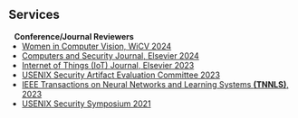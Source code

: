 ## Services

<h4 style="margin:0 10px 0;">Conference/Journal Reviewers</h4>

<ul style="margin:0 0 5px;">
  <li><a href="https://sites.google.com/view/wicveccv2024/home"><autocolor>Women in Computer Vision, WiCV 2024</autocolor></a></li>
  <li><a href="https://www.sciencedirect.com/journal/computers-and-security/"><autocolor>Computers and Security Journal, Elsevier 2024</autocolor></a></li>
  <li><a href="https://www.sciencedirect.com/journal/internet-of-things/"><autocolor>Internet of Things (IoT) Journal, Elsevier 2023</autocolor></a></li>
    <li><a href="https://www.usenix.org/conference/usenixsecurity23/call-for-artifacts/"><autocolor>USENIX Security Artifact Evaluation Committee 2023</autocolor></a></li>
  <li><a href="https://cis.ieee.org/publications/t-neural-networks-and-learning-systems/"><autocolor>IEEE Transactions on Neural Networks and Learning Systems <strong>(TNNLS)</strong>, 2023</autocolor></a></li>
    <li><a href="https://www.usenix.org/conference/usenixsecurity21/"><autocolor>USENIX Security Symposium 2021</autocolor></a></li>
</ul>


